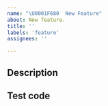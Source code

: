 ```yaml
---
name: "\U0001F680  New Feature"
about: New feature.
title: ''
labels: 'feature'
assignees: ''

---
```


## Description
<!--- If this feature doesn't have a pitch, provide here all -->
<!--- the relevant information: why it's needed, who will use it etc. -->
<!--- Be as concise and descriptive as possible. -->

## Test code
<!-- Provide any examples code for testing. Examples you can see at /WPForms/Tests/TestFiles/ -->
